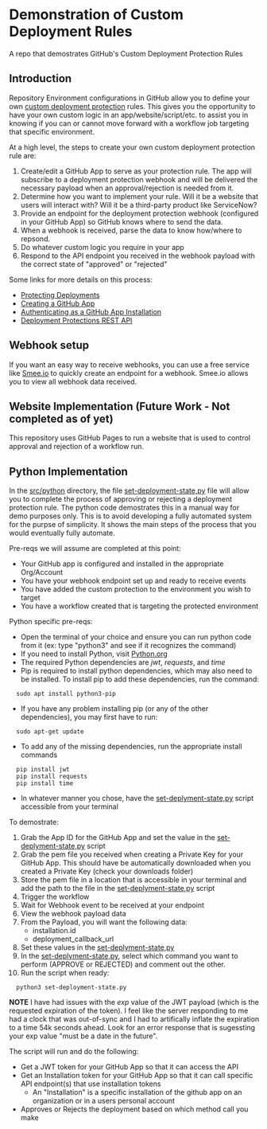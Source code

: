 # Demonstration of Custom Deployment Rules
A repo that demostrates GitHub's Custom Deployment Protection Rules

## Introduction
Repository Environment configurations in GitHub allow you to define your own [custom deployment protection](https://docs.github.com/en/actions/deployment/protecting-deployments) rules.  This gives you the opportunity to have your own custom logic in an app/website/script/etc. to assist you in knowing if you can or cannot move forward with a workflow job targeting that specific environment.  

At a high level, the steps to create your own custom deployment protection rule are:

1. Create/edit a GitHub App to serve as your protection rule.  The app will subscribe to a deployment protection webhook and will be delivered the necessary payload when an approval/rejection is needed from it.
2. Determine how you want to implement your rule.  Will it be a website that users will interact with?  Will it be a third-party product like ServiceNow?
3. Provide an endpoint for the deployment protection webhook (configured in your GitHub App) so GitHub knows where to send the data.
4. When a webhook is received, parse the data to know how/where to repsond.
5. Do whatever custom logic you require in your app
6. Respond to the API endpoint you received in the webhook payload with the correct state of "approved" or "rejected"

Some links for more details on this process:
- [Protecting Deployments](https://docs.github.com/en/actions/deployment/protecting-deployments)
- [Creating a GitHub App](https://docs.github.com/en/apps/creating-github-apps/registering-a-github-app/registering-a-github-app)
- [Authenticating as a GitHub App Installation](https://docs.github.com/en/apps/creating-github-apps/authenticating-with-a-github-app/authenticating-as-a-github-app-installation)
- [Deployment Protections REST API](https://docs.github.com/en/enterprise-cloud@latest/rest/actions/workflow-runs?apiVersion=2022-11-28#review-custom-deployment-protection-rules-for-a-workflow-run)


## Webhook setup
If you want an easy way to receive webhooks, you can use a free service like [Smee.io](https://smee.io) to quickly create an endpoint for a webhook.  Smee.io allows you to view all webhook data received.

## Website Implementation (Future Work - Not completed as of yet)
This repository uses GitHub Pages to run a website that is used to control approval and rejection of a workflow run.

## Python Implementation
In the [src/python](src/python) directory, the file [set-deployment-state,py](src/python/set-deployment-state.py) file will allow you to complete the process of approving or rejecting a deployment protection rule.  The python code demostrates this in a manual way for demo purposes only.  This is to avoid developing a fully automated system for the purpse of simplicity.  It shows the main steps of the process that you would eventually fully automate.

Pre-reqs we will assume are completed at this point:
- Your GitHub app is configured and installed in the appropriate Org/Account
- You have your webhook endpoint set up and ready to receive events
- You have added the custom protection to the environment you wish to target
- You have a workflow created that is targeting the protected environment

Python specific pre-reqs:
- Open the terminal of your choice and ensure you can run python code from it (ex: type "python3" and see if it recognizes the command)
- If you need to install Python, visit [Python.org](https://www.python.org/downloads/)
- The required Python dependencies are _jwt_, _requests_, and _time_
- Pip is required to install python dependencies, which may also need to be installed.  To install pip to add these dependencies, run the command:
```
  sudo apt install python3-pip
```
- If you have any problem installing pip (or any of the other dependencies), you may first have to run:
```
  sudo apt-get update
```
- To add any of the missing dependencies, run the appropriate install commands
```
  pip install jwt
  pip install requests
  pip install time
```
- In whatever manner you chose, have the [set-deplyment-state,py](src/python/set-deployment-state.py) script accessible from your terminal

To demostrate:
1. Grab the App ID for the GitHub App and set the value in the [set-deplyment-state,py](src/python/set-deployment-state.py) script
2. Grab the pem file you received when creating a Private Key for your GitHub App.  This should have be automatically downloaded when you created a Private Key (check your downloads folder)
3. Store the pem file in a location that is accessible in your terminal and add the path to the file in the [set-deplyment-state,py](src/python/set-deployment-state.py) script
4. Trigger the workflow
5. Wait for Webhook event to be received at your endpoint
6. View the webhook payload data
7. From the Payload, you will want the following data:
     - installation.id
     - deployment_callback_url
8. Set these values in the [set-deplyment-state,py](src/python/set-deployment-state.py)
9. In the [set-deplyment-state,py](src/python/set-deployment-state.py), select which command you want to perform (APPROVE or REJECTED) and comment out the other.
10. Run the script when ready:
```
  python3 set-deployment-state.py
```
**NOTE** I have had issues with the _exp_ value of the JWT payload (which is the requested expiration of the token).  I feel like the server responding to me had a clock that was out-of-sync and I had to artifically inflate the expiration to a time 54k seconds ahead.  Look for an error response that is sugessting your exp value "must be a date in the future".

The script will run and do the following:
- Get a JWT token for your GitHub App so that it can access the API
- Get an Installation token for your GitHub App so that it can call specific API endpoint(s) that use installation tokens
   - An "Installation" is a specific installation of the github app on an organization or in a users personal account
- Approves or Rejects the deployment based on which method call you make
